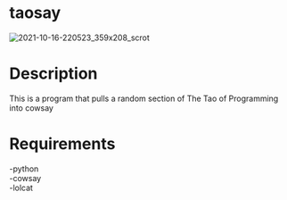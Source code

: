 # taosay
![2021-10-16-220523_359x208_scrot](https://user-images.githubusercontent.com/8839943/137608004-914c5cbd-df9d-4162-bdb1-73983b197bf6.png)
# Description
This is a program that pulls a random section of The Tao of Programming into cowsay
# Requirements
-python  
-cowsay  
-lolcat  
